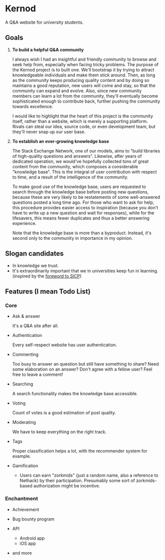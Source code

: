 # Kernod

A Q&A website for university students.



## Goals


1. **To build a helpful Q&A community**

   I always wish I had an insightful and friendly community to browse and seek help from, especially when facing tricky problems. The purpose of the Kernod project is to built one. We'll bootstrap it by trying to attract knowledgeable individuals and make them stick around. Then, as long as the community keeps producing quality content and by doing so maintains a good reputation, new users will come and stay, so that the community can expand and evolve. Also, since new community members can learn a lot from the community, they'll eventually become sophisticated enough to contribute back, further pushing the community towards excellence.
   
   I would like to highlight that the heart of this project is the community itself, rather than a website, which is merely a supporting platform. Rivals can steal our idea, source code, or even development team, but they'll never snap up our user base.


2. **To establish an ever-growing knowledge base**

   The Stack Exchange Network, one of our models, aims to "build libraries of high-quality questions and answers". Likewise, after years of dedicated operation, we would've hopefully collected tons of great content from the community, which composes a considerable "knowledge base". This is the integral of user contribution with respect to time, and a result of the intelligence of the community. 
   
   To make good use of the knowledge base, users are requested to search through the knowledge base before posting new questions, because these are very likely to be restatements of some well-answered questions posted a long time ago. For those who want to ask for help, this procedure provides easier access to inspiration (because you don't have to write up a new question and wait for responses), while for the lifesavers, this means fewer duplicates and thus a better answering experience.
   
    Note that the knowledge base is more than a byproduct. Instead, it's second only to the community in importance in my opinion.



## Slogan candidates

+ In knowledge we trust.
+ It's extraordinarily important that we in universities keep fun in learning. (inspired by the [foreword to SICP][sicp])



## Features (I mean Todo List)


### Core

  
+ Ask & answer

  It's a Q&A site after all.

+ Authentication

  Every self-respect website has user authentication.
  
+ Commenting

  Too busy to answer an question but still have something to share? Need some elaboration on an answer? Don't agree with a fellow user? Feel free to leave a comment!
    
+ Searching

  A search functionality makes the knowledge base accessible.

+ Voting

  Count of votes is a good estimation of post quality.

+ Moderating

  We have to keep everything on the right track.
  
+ Tags

  Proper classification helps a lot, with the recommender system for example.
  
+ Gamification

  + Users can earn "zorkmids" (just a random name, also a reference to Nethack) by their participation. Presumably some sort of zorkmids-based authorization might be incentive.
  

### Enchantment


+ Achievement
  
+ Bug bounty program
  
+ API
  
  + Android app
  + iOS app

+ and more



 [sicp]: https://mitpress.mit.edu/sicp/full-text/book/book-Z-H-3.html
